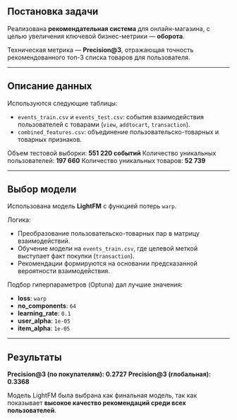 ## Постановка задачи

Реализована **рекомендательная система** для онлайн-магазина, с целью увеличения ключевой бизнес-метрики — **оборота**.

Техническая метрика — **Precision@3**, отражающая точность рекомендованного топ-3 списка товаров для пользователя.

---

## Описание данных

Используются следующие таблицы:

- `events_train.csv` и `events_test.csv`: события взаимодействия пользователей с товарами (`view`, `addtocart`, `transaction`).
- `combined_features.csv`: объединение пользовательско-товарных и товарных признаков.

Объем тестовой выборки: **551 220 событий**
Количество уникальных пользователей: **197 660**
Количество уникальных товаров: **52 739**

---

## Выбор модели

Использована модель **LightFM** с функцией потерь `warp`.

Логика:

- Преобразование пользовательско-товарных пар в матрицу взаимодействий.
- Обучение модели на `events_train.csv`, где целевой меткой выступает факт покупки (`transaction`).
- Рекомендации формируются на основании предсказанной вероятности взаимодействия.

Подбор гиперпараметров (Optuna) дал лучшие значения:

- **loss**: `warp`
- **no_components**: `64`
- **learning_rate**: `0.1`
- **user_alpha**: `1e-05`
- **item_alpha**: `1e-05`

---

## Результаты

**Precision@3 (по покупателям): 0.2727**
**Precision@3 (глобальная): 0.3368**

Модель LightFM была выбрана как финальная модель, так как показывает **высокое качество рекомендаций среди всех пользователей**.

